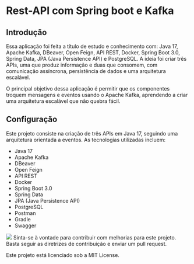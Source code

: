 # Rest-API com Spring boot e Kafka

## Introdução
Essa aplicação foi feita  a título de estudo e conhecimento com: Java 17, Apache Kafka, DBeaver, Open Feign, API REST, Docker, Spring Boot 3.0, Spring Data, JPA (Java Persistence API) e PostgreSQL. 
A ideia foi criar três APIs, uma que produz informação e duas que consomem, com comunicação assíncrona, persistência de dados e uma arquitetura escalável.

O principal objetivo dessa aplicação é permitir que os componentes troquem mensagens e eventos usando o Apache Kafka, aprendendo a criar uma arquitetura escalável que não quebra fácil.


## Configuração
Este projeto consiste na criação de três APIs em Java 17, seguindo uma arquitetura orientada a eventos. As tecnologias utilizadas incluem:

- Java 17
- Apache Kafka
- DBeaver
- Open Feign
- API REST
- Docker
- Spring Boot 3.0
- Spring Data
- JPA (Java Persistence API)
- PostgreSQL
- Postman
- Gradle
- Swagger

<img src="https://github.com/SuhMoraes/microservices-with-kafka/blob/main/img/img.png"/>
Sinta-se à vontade para contribuir com melhorias para este projeto. Basta seguir as diretrizes de contribuição e enviar um pull request.


Este projeto está licenciado sob a MIT License.
